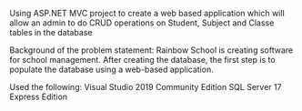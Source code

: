 Using ASP.NET MVC project to create a web based application which will allow an admin to do CRUD operations on Student, Subject and Classe tables in the database

Background of the problem statement:
Rainbow School is creating software for school management. After creating the database, the first step is to populate the database using a web-based application.

Used the following:
Visual Studio 2019 Community Edition
SQL Server 17 Express Edition